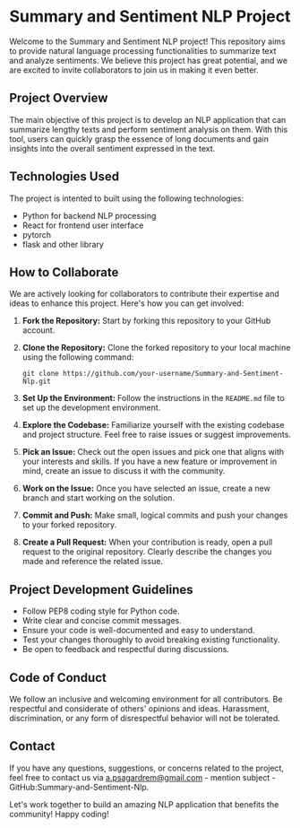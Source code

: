 # Summary and Sentiment NLP Project

Welcome to the Summary and Sentiment NLP project! This repository aims to provide natural language processing functionalities to summarize text and analyze sentiments. We believe this project has great potential, and we are excited to invite collaborators to join us in making it even better.

## Project Overview

The main objective of this project is to develop an NLP application that can summarize lengthy texts and perform sentiment analysis on them. With this tool, users can quickly grasp the essence of long documents and gain insights into the overall sentiment expressed in the text.

## Technologies Used

The project is intented to built using the following technologies:

- Python for backend NLP processing
- React for frontend user interface
- pytorch
- flask and other library

## How to Collaborate

We are actively looking for collaborators to contribute their expertise and ideas to enhance this project. Here's how you can get involved:

1. **Fork the Repository:** Start by forking this repository to your GitHub account.

2. **Clone the Repository:** Clone the forked repository to your local machine using the following command:
   ```
   git clone https://github.com/your-username/Summary-and-Sentiment-Nlp.git
   ```

3. **Set Up the Environment:** Follow the instructions in the `README.md` file to set up the development environment.

4. **Explore the Codebase:** Familiarize yourself with the existing codebase and project structure. Feel free to raise issues or suggest improvements.

5. **Pick an Issue:** Check out the open issues and pick one that aligns with your interests and skills. If you have a new feature or improvement in mind, create an issue to discuss it with the community.

6. **Work on the Issue:** Once you have selected an issue, create a new branch and start working on the solution.

7. **Commit and Push:** Make small, logical commits and push your changes to your forked repository.

8. **Create a Pull Request:** When your contribution is ready, open a pull request to the original repository. Clearly describe the changes you made and reference the related issue.

## Project Development Guidelines

- Follow PEP8 coding style for Python code.
- Write clear and concise commit messages.
- Ensure your code is well-documented and easy to understand.
- Test your changes thoroughly to avoid breaking existing functionality.
- Be open to feedback and respectful during discussions.

## Code of Conduct

We follow an inclusive and welcoming environment for all contributors. Be respectful and considerate of others' opinions and ideas. Harassment, discrimination, or any form of disrespectful behavior will not be tolerated.

## Contact

If you have any questions, suggestions, or concerns related to the project, feel free to contact us via a.psagardrem@gmail.com  - mention subject - GitHub:Summary-and-Sentiment-Nlp.

Let's work together to build an amazing NLP application that benefits the community! Happy coding!
